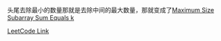 头尾去除最小的数量那就是去除中间的最大数量，那就变成了[Maximum Size Subarray Sum Equals k](/MaximumSizeSubarraySumEqualsk.java)  

[LeetCode Link](https://leetcode.com/problems/minimum-operations-to-reduce-x-to-zero/)  